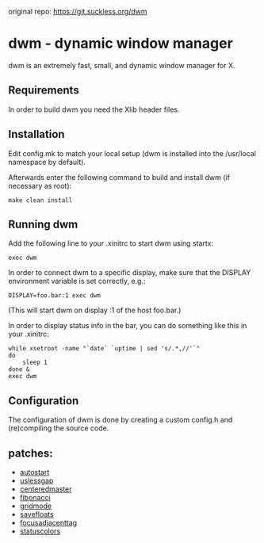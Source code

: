 original repo: https://git.suckless.org/dwm

dwm - dynamic window manager
============================
dwm is an extremely fast, small, and dynamic window manager for X.


Requirements
------------
In order to build dwm you need the Xlib header files.


Installation
------------
Edit config.mk to match your local setup (dwm is installed into
the /usr/local namespace by default).

Afterwards enter the following command to build and install dwm (if
necessary as root):

    make clean install


Running dwm
-----------
Add the following line to your .xinitrc to start dwm using startx:

    exec dwm

In order to connect dwm to a specific display, make sure that
the DISPLAY environment variable is set correctly, e.g.:

    DISPLAY=foo.bar:1 exec dwm

(This will start dwm on display :1 of the host foo.bar.)

In order to display status info in the bar, you can do something
like this in your .xinitrc:

    while xsetroot -name "`date` `uptime | sed 's/.*,//'`"
    do
    	sleep 1
    done &
    exec dwm


Configuration
-------------
The configuration of dwm is done by creating a custom config.h
and (re)compiling the source code.

patches:
--------
- [autostart](https://dwm.suckless.org/patches/autostart/)
- [uslessgap](https://dwm.suckless.org/patches/uselessgap/)
- [centeredmaster](https://dwm.suckless.org/patches/centeredmaster/)
- [fibonacci](https://dwm.suckless.org/patches/fibonacci/)
- [gridmode](https://dwm.suckless.org/patches/gridmode/)
- [savefloats](https://dwm.suckless.org/patches/save_floats/)
- [focusadjacenttag](http://dwm.suckless.org/patches/focusadjacenttag/)
- [statuscolors](https://dwm.sucless.org/pathes/statuscolors)
